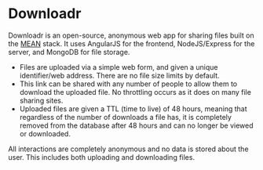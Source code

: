Downloadr
============
Downloadr is an open-source, anonymous web app for sharing files built on the [MEAN](http://blog.mongodb.org/post/49262866911/the-mean-stack-mongodb-expressjs-angularjs-and) stack. It uses AngularJS for the frontend, NodeJS/Express for the server, and MongoDB for file storage.

- Files are uploaded via a simple web form, and given a unique identifier/web address. There are no file size limits by default.
- This link can be shared with any number of people to allow them to download the uploaded file. No throttling occurs as it does on many file sharing sites.
- Uploaded files are given a TTL (time to live) of 48 hours, meaning that regardless of the number of downloads a file has, it is completely removed from the database after 48 hours and can no longer be viewed or downloaded.

All interactions are completely anonymous and no data is stored about the user. This includes both uploading and downloading files.
